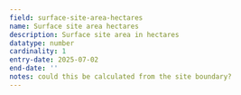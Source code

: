 ```yaml
---
field: surface-site-area-hectares
name: Surface site area hectares
description: Surface site area in hectares
datatype: number
cardinality: 1
entry-date: 2025-07-02
end-date: ''
notes: could this be calculated from the site boundary?
---
```


